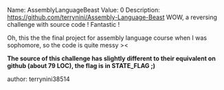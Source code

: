Name: AssemblyLanguageBeast
Value: 0
Description: https://github.com/terrynini/Assembly-Language-Beast
WOW, a reversing challenge with source code ! Fantastic !

Oh, this the the final project for assembly language course when I was sophomore, so the  code is quite messy ><

**The source of this challenge has slightly different to their equivalent on  github  (about 79 LOC),  the flag is in STATE_FLAG ;)**

author: terrynini38514
